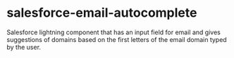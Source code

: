 # salesforce-email-autocomplete
Salesforce lightning component that has an input field for email and gives suggestions of domains based on the first letters of the email domain typed by the user.
